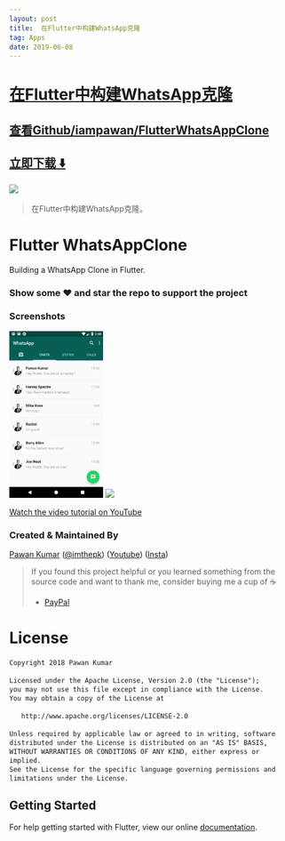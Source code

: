 ```yaml
---
layout: post
title:  在Flutter中构建WhatsApp克隆
tag: Apps
date: 2019-06-08
---
```


# [在Flutter中构建WhatsApp克隆 ](http://github.com/iampawan/FlutterWhatsAppClone) 



## [查看Github/iampawan/FlutterWhatsAppClone](http://github.com/iampawan/FlutterWhatsAppClone)
## [立即下载 ️⬇️ ](https://codeload.github.com/iampawan/FlutterWhatsAppClone/zip/master) 


 
![](https://flutterawesome.com/content/images/2018/12/Flutter-WhatsAppClone.jpg)
 
>
> 在Flutter中构建WhatsApp克隆。
>

 
# Flutter WhatsAppClone

Building a WhatsApp Clone in Flutter.

### Show some :heart: and star the repo to support the project

### Screenshots

<img src="https://raw.githubusercontent.com/iampawan/FlutterWhatsAppClone/master/ss1.png" height="300em" /> <img src="ss2.png" height="300em" />

[Watch the video tutorial on YouTube](https://youtu.be/2Tyrofn6zPg)

### Created & Maintained By

[Pawan Kumar](https://github.com/iampawan) ([@imthepk](https://www.twitter.com/imthepk)) ([Youtube](https://www.youtube.com/c/MTechViral))
([Insta](https://www.instagram.com/codepur_ka_superhero))

> If you found this project helpful or you learned something from the source code and want to thank me, consider buying me a cup of :coffee:
>
> * [PayPal](https://www.paypal.me/imthepk/)

# License

    Copyright 2018 Pawan Kumar

    Licensed under the Apache License, Version 2.0 (the "License");
    you may not use this file except in compliance with the License.
    You may obtain a copy of the License at

       http://www.apache.org/licenses/LICENSE-2.0

    Unless required by applicable law or agreed to in writing, software
    distributed under the License is distributed on an "AS IS" BASIS,
    WITHOUT WARRANTIES OR CONDITIONS OF ANY KIND, either express or implied.
    See the License for the specific language governing permissions and
    limitations under the License.

## Getting Started

For help getting started with Flutter, view our online
[documentation](https://flutter.io/).

